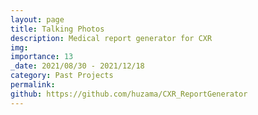 ```yaml
---
layout: page
title: Talking Photos
description: Medical report generator for CXR
img: 
importance: 13
_date: 2021/08/30 - 2021/12/18
category: Past Projects
permalink: 
github: https://github.com/huzama/CXR_ReportGenerator
---
```

